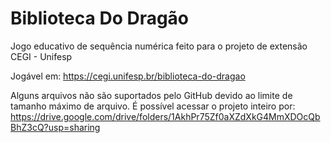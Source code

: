 # Biblioteca Do Dragão
Jogo educativo de sequência numérica feito para o projeto de extensão CEGI - Unifesp

Jogável em: https://cegi.unifesp.br/biblioteca-do-dragao

Alguns arquivos não são suportados pelo GitHub devido ao limite de tamanho máximo de arquivo. É possível acessar o projeto inteiro por: 
https://drive.google.com/drive/folders/1AkhPr75Zf0aXZdXkG4MmXDOcQbBhZ3cQ?usp=sharing
